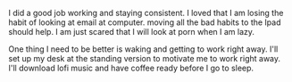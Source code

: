 I did a  good job working and staying consistent. I loved that I am losing the habit of looking at email at computer. moving all the bad habits to the Ipad should help. I am just scared that I will look at porn when I am lazy. 

One thing I need to be better is waking and getting to work right away. I'll set up my desk at the standing version to motivate me to work right away. I'll download lofi music and have coffee ready before I go to sleep.

